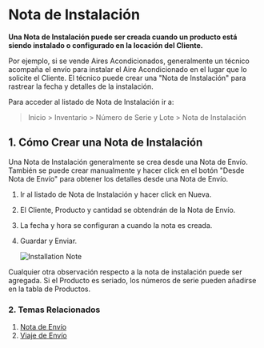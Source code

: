 <!-- add-breadcrumbs -->
# Nota de Instalación

**Una Nota de Instalación puede ser creada cuando un producto está siendo instalado o configurado en la locación del Cliente.**

Por ejemplo, si se vende Aires Acondicionados, generalmente un técnico acompaña el envío para instalar el Aire Acondicionado en el lugar que lo solicite el Cliente. El técnico puede crear una "Nota de Instalación" para rastrear la fecha y detalles de la instalación.

Para acceder al listado de Nota de Instalación ir a: 
> Inicio > Inventario > Número de Serie y Lote > Nota de Instalación

## 1. Cómo Crear una Nota de Instalación
Una Nota de Instalación generalmente se crea desde una Nota de Envío. También se puede crear manualmente y hacer click en el botón "Desde Nota de Envío" para obtener los detalles desde una Nota de Envío. 

1. Ir al listado de Nota de Instalación y hacer click en Nueva. 
1. El Cliente, Producto y cantidad se obtendrán de la Nota de Envío.
1. La fecha y hora se configuran a cuando la nota es creada.
1. Guardar y Enviar. 

    <img class="screenshot" alt="Installation Note" src="{{docs_base_url}}/assets/img/stock/installation-note.png">

Cualquier otra observación respecto a la nota de instalación puede ser agregada. Si el Producto es seriado, los números de serie pueden añadirse en la tabla de Productos. 

### 2. Temas Relacionados
1. [Nota de Envío](/docs/user/manual/en/stock/delivery-note)
1. [Viaje de Envío](/docs/user/manual/en/stock/delivery-trip)